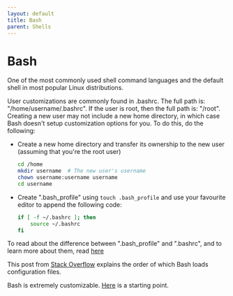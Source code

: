 ```yaml
---
layout: default
title: Bash
parent: Shells
---
```


# Bash

One of the most commonly used shell command languages and the default shell in most popular Linux distributions.

User customizations are commonly found in .bashrc. The full path is: "/home/username/.bashrc". If the user is root, then the full path is: "/root". Creating a new user may not include a new home directory, in which case Bash doesn't setup customization options for you. To do this, do the following:
- Create a new home directory and transfer its ownership to the new user (assuming that you're the root user)
  ```sh
  cd /home
  mkdir username  # The new user's username
  chown username:username username
  cd username
  ```
- Create ".bash_profile" using `touch .bash_profile` and use your favourite editor to append the following code:
  ```sh
  if [ -f ~/.bashrc ]; then
      source ~/.bashrc
  fi
  ```

To read about the difference between ".bash_profile" and ".bashrc", and to learn more about them, read [here](https://linuxize.com/post/bashrc-vs-bash-profile/)

This post from [Stack Overflow](https://stackoverflow.com/questions/9953005/should-the-bashrc-in-the-home-directory-load-automatically/9954208#9954208) explains the order of which Bash loads configuration files.

Bash is extremely customizable. [Here](https://github.com/asiangoldfish/configspack/blob/main/bashrc) is a starting point.
